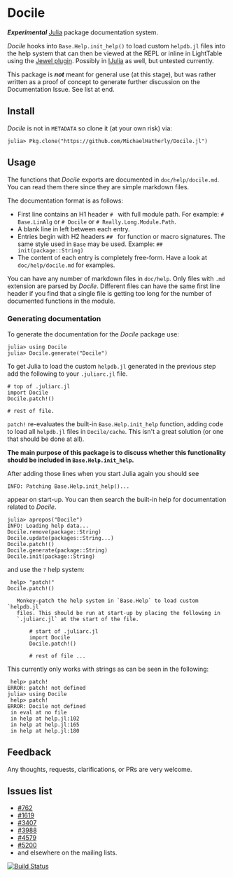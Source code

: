 # Docile

***Experimental*** [Julia](www.julialang.org) package documentation system.

*Docile* hooks into `Base.Help.init_help()` to load custom `helpdb.jl`
files into the help system that can then be viewed at the REPL or inline
in LightTable using the [Jewel plugin](https://github.com/one-more-minute/Jewel). Possibly in [IJulia](https://github.com/JuliaLang/IJulia.jl) as well,
but untested currently.

This package is ***not*** meant for general use (at this stage),
but was rather written as a proof of concept to generate further
discussion on the Documentation Issue. See list at end.

## Install

*Docile* is not in `METADATA` so clone it (at your own risk) via:

    julia> Pkg.clone("https://github.com/MichaelHatherly/Docile.jl")

## Usage

The functions that *Docile* exports are documented in
`doc/help/docile.md`. You can read them there since they are simple
markdown files.

The documentation format is as follows:

* First line contains an H1 header `# ` with full module path. For example: `# Base.LinAlg` or `# Docile` or `# Really.Long.Module.Path`.
* A blank line in left between each entry.
* Entries begin with H2 headers `## ` for function or macro signatures. The same style used in `Base` may be used. Example: `## init(package::String)`
* The content of each entry is completely free-form. Have a look at `doc/help/docile.md` for examples.

You can have any number of markdown files in `doc/help`. Only files with
`.md` extension are parsed by *Docile*. Different files can have the
same first line header if you find that a single file is getting too
long for the number of documented functions in the module.

### Generating documentation

To generate the documentation for the *Docile* package use:

    julia> using Docile
    julia> Docile.generate("Docile")

To get Julia to load the custom `helpdb.jl` generated in the previous
step add the following to your `.juliarc.jl` file.

    # top of .juliarc.jl
    import Docile
    Docile.patch!()

    # rest of file.

`patch!` re-evaluates the built-in `Base.Help.init_help` function, adding
code to load all `helpdb.jl` files in `Docile/cache`. This isn't a great
solution (or one that should be done at all).

**The main purpose of this package is to discuss whether this
functionality should be included in `Base.Help.init_help`.**

After adding those lines when you start Julia again you should see

    INFO: Patching Base.Help.init_help()...

appear on start-up. You can then search the built-in help for documentation
related to *Docile*.

    julia> apropos("Docile")
    INFO: Loading help data...
    Docile.remove(package::String)
    Docile.update(packages::String...)
    Docile.patch!()
    Docile.generate(package::String)
    Docile.init(package::String)

and use the `?` help system:

     help> "patch!"
    Docile.patch!()

       Monkey-patch the help system in `Base.Help` to load custom `helpdb.jl`
       files. This should be run at start-up by placing the following in
       `.juliarc.jl` at the start of the file.

           # start of .juliarc.jl
           import Docile
           Docile.patch!()

           # rest of file ...

This currently only works with strings as can be seen in the following:

     help> patch!
    ERROR: patch! not defined
    julia> using Docile
     help> patch!
    ERROR: Docile not defined
     in eval at no file
     in help at help.jl:102
     in help at help.jl:165
     in help at help.jl:180

## Feedback

Any thoughts, requests, clarifications, or PRs are very welcome.

## Issues list

* [#762](https://github.com/JuliaLang/julia/issues/762)
* [#1619](https://github.com/JuliaLang/julia/pull/1619)
* [#3407](https://github.com/JuliaLang/julia/issues/3407)
* [#3988](https://github.com/JuliaLang/julia/issues/3988)
* [#4579](https://github.com/JuliaLang/julia/issues/4579)
* [#5200](https://github.com/JuliaLang/julia/issues/5200)
* and elsewhere on the mailing lists.

[![Build Status](https://travis-ci.org/MichaelHatherly/Docile.jl.svg?branch=master)](https://travis-ci.org/MichaelHatherly/Docile.jl)
